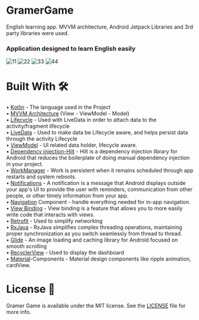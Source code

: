 # GramerGame
English learning app. MVVM architecture, Android Jetpack Libraries and 3rd party libraries were used.

### Application designed to learn English easily

![11](https://user-images.githubusercontent.com/100429928/192610736-37840960-6297-4da6-a16d-4fb1efd2b03a.jpeg)
![22](https://user-images.githubusercontent.com/100429928/192610741-3b27f050-7fcc-4799-8386-9334a22a8548.jpeg)
![33](https://user-images.githubusercontent.com/100429928/192610738-f646a2a3-255c-40fe-9a49-9dfc3278ab06.jpeg)
![44](https://user-images.githubusercontent.com/100429928/192610733-642b882c-a76b-4634-bdef-7a74c226ba80.jpeg)


# Built With  :hammer_and_wrench:

•	[Kotlin](https://kotlinlang.org/) - The language used in the Project<br/>
•	[MVVM Architecture](https://developer.android.com/topic/architecture?gclsrc=aw.ds&gclid=Cj0KCQjwzqSWBhDPARIsAK38LY_eKkftD-Fw99r1XQ_MZl6-jvmqOl4DNXadMjXYG6MpiQP4vY-8gZQaAoPCEALw_wcB) (View - ViewModel - Model)<br/>
•	[Lifecycle](https://developer.android.com/topic/libraries/architecture/lifecycle) - Used with LiveData in order to attach data to the activity/fragment lifecycle<br/>
•	[LiveData](https://developer.android.com/topic/libraries/architecture/livedata) - Used to make data be Lifecycle aware, and helps persist data through the activity Lifecycle<br/>
•	[ViewModel](https://developer.android.com/topic/libraries/architecture/viewmodel) - UI related data holder, lifecycle aware.<br/>
• [Dependency injection-Hilt](https://developer.android.com/training/dependency-injection/hilt-android) - Hilt is a dependency injection library for Android that reduces the boilerplate of doing manual dependency injection in your project.<br/> 
•	[WorkManager](https://developer.android.com/topic/libraries/architecture/workmanager?gclid=CjwKCAjwhNWZBhB_EiwAPzlhNhSQlv-zTx0zCdS0K0z9ikmxyky5JaYMQm2rKKvSR3jH0BWXfGpdthoCjDMQAvD_BwE&gclsrc=aw.ds) - Work is persistent when it remains scheduled through app restarts and system reboots.<br/>
•	[Notifications](https://developer.android.com/develop/ui/views/notifications) - A notification is a message that Android displays outside your app's UI to provide the user with reminders, communication from other people, or other timely information from your app.<br/>
•	[Navigation](https://developer.android.com/guide/navigation) Component - handle everything needed for in-app navigation.<br/>
•	[View Binding](https://developer.android.com/topic/libraries/view-binding) - View binding is a feature that allows you to more easily write code that interacts with views.<br/>
•	[Retrofit](https://square.github.io/retrofit/) - Used to simplify networking<br/>
•	[RxJava](https://www.geeksforgeeks.org/rxjava-for-android/) - RxJava simplifies complex threading operations, maintaining proper synchronization as you switch seamlessly from thread to thread.<br/>
•	[Glide](https://github.com/bumptech/glide) - An image loading and caching library for Android focused on smooth scrolling<br/>
•	[RecyclerView](https://developer.android.com/reference/kotlin/androidx/recyclerview/widget/RecyclerView) - Used to display the dashboard<br/>
•	[Material](https://github.com/material-components/material-components-android/blob/master/docs/getting-started.md)-Components - Material design components like ripple animation, cardView.<br/>

# License  :page_with_curl:<br/>
Gramer Game is available under the MIT  license. See the [LICENSE](https://github.com/ahmetufan/GramerGame/blob/main/LICENSE) file for more info.
